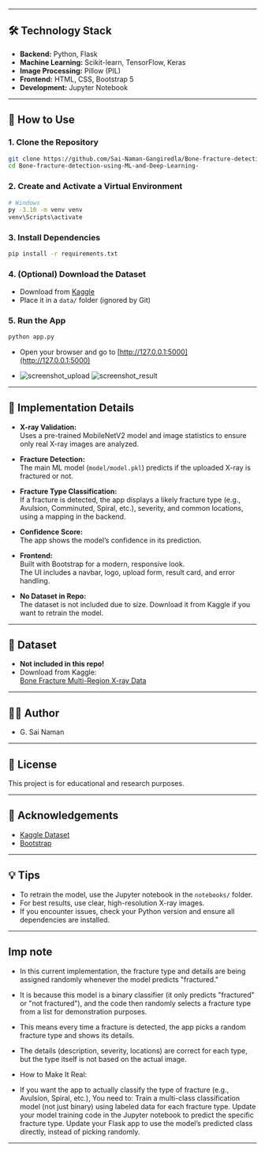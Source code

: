 
---

## 🛠️ Technology Stack

- **Backend:** Python, Flask
- **Machine Learning:** Scikit-learn, TensorFlow, Keras
- **Image Processing:** Pillow (PIL)
- **Frontend:** HTML, CSS, Bootstrap 5
- **Development:** Jupyter Notebook

---

## 🚀 How to Use

### 1. Clone the Repository

```bash
git clone https://github.com/Sai-Naman-Gangiredla/Bone-fracture-detection-using-ML-and-Deep-Learning-.git
cd Bone-fracture-detection-using-ML-and-Deep-Learning-
```

### 2. Create and Activate a Virtual Environment

```bash
# Windows
py -3.10 -m venv venv
venv\Scripts\activate
```

### 3. Install Dependencies

```bash
pip install -r requirements.txt
```

### 4. (Optional) Download the Dataset

- Download from [Kaggle](https://www.kaggle.com/datasets/bmadushanirodrigo/fracture-multi-region-x-ray-data)
- Place it in a `data/` folder (ignored by Git)

### 5. Run the App

```bash
python app.py
```
- Open your browser and go to [http://127.0.0.1:5000](http://127.0.0.1:5000)

- ![screenshot_upload](https://github.com/user-attachments/assets/2d325ea5-c1f9-48a4-9c1a-e447254518db)
![screenshot_result](https://github.com/user-attachments/assets/c1f63231-c071-4713-ac86-b9c4cb752a0f)

---

## 🧠 Implementation Details

- **X-ray Validation:**  
  Uses a pre-trained MobileNetV2 model and image statistics to ensure only real X-ray images are analyzed.

- **Fracture Detection:**  
  The main ML model (`model/model.pkl`) predicts if the uploaded X-ray is fractured or not.

- **Fracture Type Classification:**  
  If a fracture is detected, the app displays a likely fracture type (e.g., Avulsion, Comminuted, Spiral, etc.), severity, and common locations, using a mapping in the backend.

- **Confidence Score:**  
  The app shows the model’s confidence in its prediction.

- **Frontend:**  
  Built with Bootstrap for a modern, responsive look.  
  The UI includes a navbar, logo, upload form, result card, and error handling.

- **No Dataset in Repo:**  
  The dataset is not included due to size. Download it from Kaggle if you want to retrain the model.

---

## 📂 Dataset

- **Not included in this repo!**
- Download from Kaggle:  
  [Bone Fracture Multi-Region X-ray Data](https://www.kaggle.com/datasets/bmadushanirodrigo/fracture-multi-region-x-ray-data)

---

## 👨‍💻 Author

- G. Sai Naman

---

## 📜 License

This project is for educational and research purposes.

---

## 🙏 Acknowledgements

- [Kaggle Dataset](https://www.kaggle.com/datasets/bmadushanirodrigo/fracture-multi-region-x-ray-data)
- [Bootstrap](https://getbootstrap.com/)

---

## 💡 Tips

- To retrain the model, use the Jupyter notebook in the `notebooks/` folder.
- For best results, use clear, high-resolution X-ray images.
- If you encounter issues, check your Python version and ensure all dependencies are installed.

---

##  Imp note 

- In this current implementation, the fracture type and details are being assigned randomly whenever the model predicts "fractured."

- It is because this model is a binary classifier (it only predicts "fractured" or "not fractured"), and the code then randomly selects a fracture type from a list for demonstration purposes.

- This means every time a fracture is detected, the app picks a random fracture type and shows its details.

- The details (description, severity, locations) are correct for each type, but the type itself is not based on the actual image.

- How to Make It Real:

- If you want the app to actually classify the type of fracture (e.g., Avulsion, Spiral, etc.),
You need to:
Train a multi-class classification model (not just binary) using labeled data for each fracture type.
Update your model training code in the Jupyter notebook to predict the specific fracture type.
Update your Flask app to use the model’s predicted class directly, instead of picking randomly.

---

